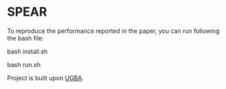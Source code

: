 # SPEAR 
To reproduce the performance reported in the paper, you can run following the bash file:

bash install.sh

bash run.sh

Project is built upon [UGBA](https://github.com/ventr1c/UGBA). 

